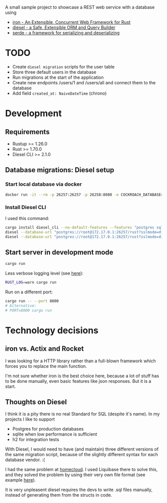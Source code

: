 A small sample project to showcase a REST web service with a database using

- [iron - An Extensible, Concurrent Web Framework for Rust](https://github.com/iron/iron)
- [diesel - a Safe, Extensible ORM and Query Builder](https://diesel.rs/)
- [serde - a framework for serializing and deserializing](https://serde.rs/)

# TODO

- Create `diesel migration` scripts for the user table
- Store three default users in the database
- Run migrations at the start of the application
- Create new endpoints /users/1 and /users/all and connect them to the database
- Add field `created_at: NaiveDateTime` (chrono)

# Development

## Requirements

- Rustup >= 1.26.0
- Rust >= 1.70.0
- Diesel CLI >= 2.1.0

## Database migrations: Diesel setup

### Start local database via docker

```bash
docker run -it --rm -p 26257:26257 -p 26258:8080 -e COCKROACH_DATABASE=rust cockroachdb/cockroach start-single-node --insecure
```

### Install Diesel CLI

I used this command:

```bash
cargo install diesel_cli --no-default-features --features "postgres sqlite"
diesel --database-url "postgres://root@172.17.0.1:26257/rust?sslmode=disable" setup
diesel --database-url "postgres://root@172.17.0.1:26257/rust?sslmode=disable" migration run
```

## Start server in development mode

```bash
cargo run
```

Less verbose logging level (see [here](https://docs.rs/env_logger/latest/env_logger/#enabling-logging)):

```bash
RUST_LOG=warn cargo run
```

Run on a different port:

```bash
cargo run -- --port 8000
# Alternative:
# PORT=8000 cargo run
```

# Technology decisions

## iron vs. Actix and Rocket

I was looking for a HTTP library rather than a full-blown framework which forces you to replace the main function.

I'm not sure whether iron is the best choice here, because a lot of stuff has to be done manually,
even basic features like json responses. But it is a start.

## Thoughts on Diesel

I think it is a pity there is no real Standard for SQL (despite it's name).
In my projects I like to support

- Postgres for production databases
- sqlite when low performance is sufficient
- h2 for integration tests

With Diesel, I would need to have (and maintain) three different versions of the same migration script,
because of the slightly different syntax for each database vendor. :(

I had the same problem at [homecloud](https://gitlab.com/neonews-homecloud/api/). I used Liquibase there to solve this,
and they solved the problem by using their very own file format (see example
[here](https://gitlab.com/neonews-homecloud/api/-/blob/89843abb601e296c6bdfc6cfc53c6d91d6b2096c/resources/de/neonew/homecloud/database/migration/001_users-table.yaml)).

It is very unpleasent diesel requires the devs to write .sql files manually, instead of generating them from
the structs in code.
